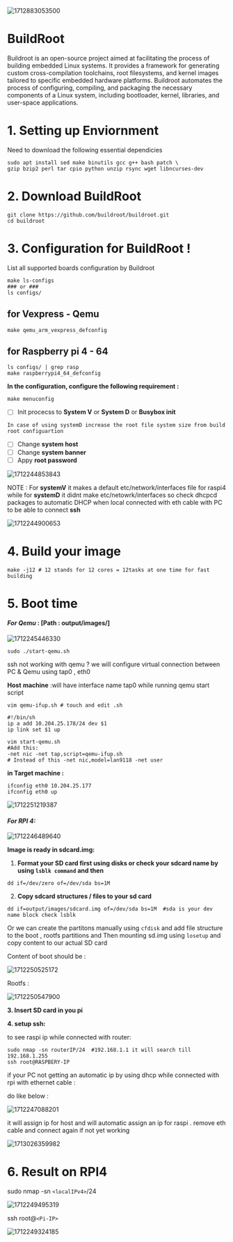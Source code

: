 ![1712883053500](image/README/1712883053500.png)

# BuildRoot

Buildroot is an open-source project aimed at facilitating the process of building embedded Linux systems. It provides a framework for generating custom cross-compilation toolchains, root filesystems, and kernel images tailored to specific embedded hardware platforms. Buildroot automates the process of configuring, compiling, and packaging the necessary components of a Linux system, including bootloader, kernel, libraries, and user-space applications.

# 1. Setting up Enviornment

Need to download the following essential dependicies

```shell
sudo apt install sed make binutils gcc g++ bash patch \
gzip bzip2 perl tar cpio python unzip rsync wget libncurses-dev
```

# 2. Download BuildRoot

```
git clone https://github.com/buildroot/buildroot.git
cd buildroot

```

# 3. Configuration for BuildRoot !

List all supported boards  configuration by Buildroot

```
make ls-configs  
### or ###
ls configs/
```

## for Vexpress - Qemu

```
make qemu_arm_vexpress_defconfig
```

## for Raspberry pi 4 - 64

```
ls configs/ | grep rasp
make raspberrypi4_64_defconfig
```

**In the configuration, configure the following  requirement :**

```
make menuconfig
```

* [ ] Init procecss to **System V** or **System D** or **Busybox init**

`In case of using systemD increase the root file system size from build root configuartion`

* [ ] Change **system host**
* [ ] Change **system banner**
* [ ] Appy **root password**

![1712244853843](image/README/1712244853843.png)

NOTE : For **systemV** it makes a default etc/network/interfaces file for raspi4 while for **systemD** it didnt make etc/netowrk/interfaces so check dhcpcd packages to automatic DHCP when local connected with eth cable with PC to be able to connect **ssh**

![1712244900653](image/README/1712244900653.png)

# 4. Build your image

```
make -j12 # 12 stands for 12 cores = 12tasks at one time for fast building
```

# 5. Boot time

#### ***For Qemu* : [Path : output/images/]**

![1712245446330](image/README/1712245446330.png)

```
sudo ./start-qemu.sh
```

ssh not working with qemu ? we will configure virtual connection between PC & Qemu using tap0 , eth0

 **Host**  **machine** :will  have interface name tap0 while running qemu start script

```
vim qemu-ifup.sh # touch and edit .sh
```

```
#!/bin/sh
ip a add 10.204.25.178/24 dev $1
ip link set $1 up
```

```
vim start-qemu.sh
#Add this:
-net nic -net tap,script=qemu-ifup.sh
# Instead of this -net nic,model=lan9118 -net user
```

**in Target machine :**

```
ifconfig eth0 10.204.25.177
ifconfig eth0 up
```

![1712251219387](image/README/1712251219387.png)

#### ***For RPI 4:***

![1712246489640](image/README/1712246489640.png)

**Image is ready in sdcard.img:**

1. **Format your SD card first using disks or check your sdcard name by using `lsblk command` and then**

```
dd if=/dev/zero of=/dev/sda bs=1M
```

2. **Copy sdcard structures / files to your sd card**

```
dd if=output/images/sdcard.img of=/dev/sda bs=1M  #sda is your dev name block check lsblk
```

Or we can create the partitons manually using `cfdisk` and add file structure to the boot , rootfs partitions  and  Then mounting sd.img  using `losetup` and  copy content to our actual SD card

Content of boot should be :

![1712250525172](image/README/1712250525172.png)

Rootfs :

![1712250547900](image/README/1712250547900.png)

**3. Insert SD card in you pi**

**4. setup ssh:**

to see raspi ip while connected with router:

```
sudo nmap -sn routerIP/24  #192.168.1.1 it will search till 192.168.1.255
ssh root@RASPBERY-IP
```

if your PC not getting an automatic ip by using dhcp while connected with rpi with ethernet cable :

do like below :

![1712247088201](image/README/1712247088201.png)

it will assign ip for host and will automatic assign an ip for raspi .  remove eth cable and connect again if not yet working

![1713026359982](image/README/1713026359982.png)

# 6. Result on RPI4

sudo nmap -sn `<localIPv4>`/24

![1712249495319](image/README/1712249495319.png)

ssh root@`<Pi-IP>`

![1712249324185](image/README/1712249324185.png)
